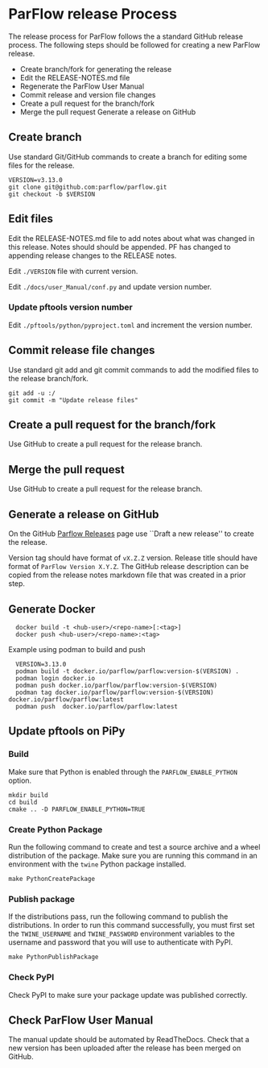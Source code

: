 # ParFlow release Process

The release process for ParFlow follows the a standard GitHub
release process.  The following steps should be followed for creating a new
ParFlow release.

* Create branch/fork for generating the release
* Edit the RELEASE-NOTES.md file
* Regenerate the ParFlow User Manual
* Commit release and version file changes
* Create a pull request for the branch/fork
* Merge the pull request
 Generate a release on GitHub

## Create branch

Use standard Git/GitHub commands to create a branch for editing some files for the release.

```shell
VERSION=v3.13.0
git clone git@github.com:parflow/parflow.git
git checkout -b $VERSION
```

## Edit files

Edit the RELEASE-NOTES.md file to add notes about what was changed in
this release.  Notes should should be appended.  PF has changed to appending
release changes to the RELEASE notes.

Edit `./VERSION` file with current version.

Edit `./docs/user_Manual/conf.py` and update version number.

### Update pftools version number 

Edit `./pftools/python/pyproject.toml` and increment the version number.

## Commit release file changes

Use standard git add and git commit commands to add the modified files
to the release branch/fork.

```shell
git add -u :/
git commit -m "Update release files"
```

## Create a pull request for the branch/fork

Use GitHub to create a pull request for the release branch.
  
## Merge the pull request

Use GitHub to create a pull request for the release branch.
  
## Generate a release on GitHub

On the GitHub [Parflow Releases](https://github.com/parflow/parflow/releases)
page use ``Draft a new release'' to create the release.

Version tag should have format of `vX.Z.Z` version.  Release title
should have format of `ParFlow Version X.Y.Z`.  The GitHub release
description can be copied from the release notes markdown file that
was created in a prior step.

## Generate Docker

```shell
  docker build -t <hub-user>/<repo-name>[:<tag>]
  docker push <hub-user>/<repo-name>:<tag>
```

Example using podman to build and push

```shell
  VERSION=3.13.0
  podman build -t docker.io/parflow/parflow:version-$(VERSION) .
  podman login docker.io
  podman push docker.io/parflow/parflow:version-$(VERSION)
  podman tag docker.io/parflow/parflow:version-$(VERSION) docker.io/parflow/parflow:latest
  podman push  docker.io/parflow/parflow:latest
```

## Update pftools on PiPy

### Build 

Make sure that Python is enabled through the `PARFLOW_ENABLE_PYTHON` option.

```shell
mkdir build
cd build
cmake .. -D PARFLOW_ENABLE_PYTHON=TRUE
```

### Create Python Package

Run the following command to create and test a source archive and a wheel
distribution of the package. Make sure you are running this command in an 
environment with the `twine` Python package installed.

```shell
make PythonCreatePackage
```
### Publish package

If the distributions pass, run the following command to publish the
distributions. In order to run this command successfully, you must first set the
`TWINE_USERNAME` and `TWINE_PASSWORD` environment variables to the username
and password that you will use to authenticate with PyPI.

```shell
make PythonPublishPackage
```

### Check PyPI

Check PyPI to make sure your package update was published correctly.

## Check ParFlow User Manual

The manual update should be automated by ReadTheDocs.   Check that a new version has been uploaded after the 
release has been merged on GitHub.
  


